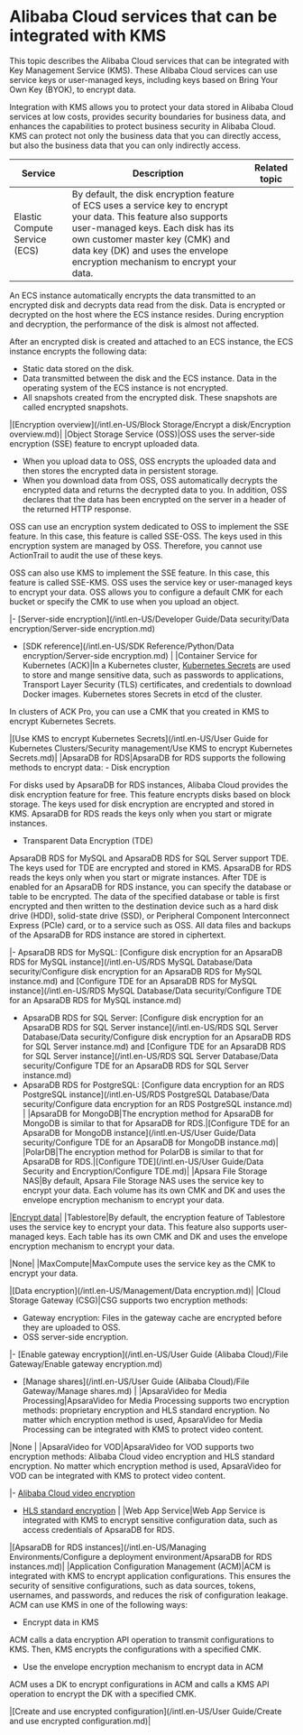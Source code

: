 # Alibaba Cloud services that can be integrated with KMS

This topic describes the Alibaba Cloud services that can be integrated with Key Management Service \(KMS\). These Alibaba Cloud services can use service keys or user-managed keys, including keys based on Bring Your Own Key \(BYOK\), to encrypt data.

Integration with KMS allows you to protect your data stored in Alibaba Cloud services at low costs, provides security boundaries for business data, and enhances the capabilities to protect business security in Alibaba Cloud. KMS can protect not only the business data that you can directly access, but also the business data that you can only indirectly access.

|Service|Description|Related topic|
|-------|-----------|-------------|
|Elastic Compute Service \(ECS\)|By default, the disk encryption feature of ECS uses a service key to encrypt your data. This feature also supports user-managed keys. Each disk has its own customer master key \(CMK\) and data key \(DK\) and uses the envelope encryption mechanism to encrypt your data.

An ECS instance automatically encrypts the data transmitted to an encrypted disk and decrypts data read from the disk. Data is encrypted or decrypted on the host where the ECS instance resides. During encryption and decryption, the performance of the disk is almost not affected.

After an encrypted disk is created and attached to an ECS instance, the ECS instance encrypts the following data:

-   Static data stored on the disk.
-   Data transmitted between the disk and the ECS instance. Data in the operating system of the ECS instance is not encrypted.
-   All snapshots created from the encrypted disk. These snapshots are called encrypted snapshots.

|[Encryption overview](/intl.en-US/Block Storage/Encrypt a disk/Encryption overview.md)|
|Object Storage Service \(OSS\)|OSS uses the server-side encryption \(SSE\) feature to encrypt uploaded data.

-   When you upload data to OSS, OSS encrypts the uploaded data and then stores the encrypted data in persistent storage.
-   When you download data from OSS, OSS automatically decrypts the encrypted data and returns the decrypted data to you. In addition, OSS declares that the data has been encrypted on the server in a header of the returned HTTP response.

OSS can use an encryption system dedicated to OSS to implement the SSE feature. In this case, this feature is called SSE-OSS. The keys used in this encryption system are managed by OSS. Therefore, you cannot use ActionTrail to audit the use of these keys.

OSS can also use KMS to implement the SSE feature. In this case, this feature is called SSE-KMS. OSS uses the service key or user-managed keys to encrypt your data. OSS allows you to configure a default CMK for each bucket or specify the CMK to use when you upload an object.

|-   [Server-side encryption](/intl.en-US/Developer Guide/Data security/Data encryption/Server-side encryption.md)
-   [SDK reference](/intl.en-US/SDK Reference/Python/Data encryption/Server-side encryption.md) |
|Container Service for Kubernetes \(ACK\)|In a Kubernetes cluster, [Kubernetes Secrets](https://kubernetes.io/docs/concepts/configuration/secret/) are used to store and mange sensitive data, such as passwords to applications, Transport Layer Security \(TLS\) certificates, and credentials to download Docker images. Kubernetes stores Secrets in etcd of the cluster.

In clusters of ACK Pro, you can use a CMK that you created in KMS to encrypt Kubernetes Secrets.

|[Use KMS to encrypt Kubernetes Secrets](/intl.en-US/User Guide for Kubernetes Clusters/Security management/Use KMS to encrypt Kubernetes Secrets.md)|
|ApsaraDB for RDS|ApsaraDB for RDS supports the following methods to encrypt data: -   Disk encryption

For disks used by ApsaraDB for RDS instances, Alibaba Cloud provides the disk encryption feature for free. This feature encrypts disks based on block storage. The keys used for disk encryption are encrypted and stored in KMS. ApsaraDB for RDS reads the keys only when you start or migrate instances.

-   Transparent Data Encryption \(TDE\)

ApsaraDB RDS for MySQL and ApsaraDB RDS for SQL Server support TDE. The keys used for TDE are encrypted and stored in KMS. ApsaraDB for RDS reads the keys only when you start or migrate instances. After TDE is enabled for an ApsaraDB for RDS instance, you can specify the database or table to be encrypted. The data of the specified database or table is first encrypted and then written to the destination device such as a hard disk drive \(HDD\), solid-state drive \(SSD\), or Peripheral Component Interconnect Express \(PCIe\) card, or to a service such as OSS. All data files and backups of the ApsaraDB for RDS instance are stored in ciphertext.


|-   ApsaraDB RDS for MySQL: [Configure disk encryption for an ApsaraDB RDS for MySQL instance](/intl.en-US/RDS MySQL Database/Data security/Configure disk encryption for an ApsaraDB RDS for MySQL instance.md) and [Configure TDE for an ApsaraDB RDS for MySQL instance](/intl.en-US/RDS MySQL Database/Data security/Configure TDE for an ApsaraDB RDS for MySQL instance.md)
-   ApsaraDB RDS for SQL Server: [Configure disk encryption for an ApsaraDB RDS for SQL Server instance](/intl.en-US/RDS SQL Server Database/Data security/Configure disk encryption for an ApsaraDB RDS for SQL Server instance.md) and [Configure TDE for an ApsaraDB RDS for SQL Server instance](/intl.en-US/RDS SQL Server Database/Data security/Configure TDE for an ApsaraDB RDS for SQL Server instance.md)
-   ApsaraDB RDS for PostgreSQL: [Configure data encryption for an RDS PostgreSQL instance](/intl.en-US/RDS PostgreSQL Database/Data security/Configure data encryption for an RDS PostgreSQL instance.md) |
|ApsaraDB for MongoDB|The encryption method for ApsaraDB for MongoDB is similar to that for ApsaraDB for RDS.|[Configure TDE for an ApsaraDB for MongoDB instance](/intl.en-US/User Guide/Data security/Configure TDE for an ApsaraDB for MongoDB instance.md)|
|PolarDB|The encryption method for PolarDB is similar to that for ApsaraDB for RDS.|[Configure TDE](/intl.en-US/User Guide/Data Security and Encryption/Configure TDE.md)|
|Apsara File Storage NAS|By default, Apsara File Storage NAS uses the service key to encrypt your data. Each volume has its own CMK and DK and uses the envelope encryption mechanism to encrypt your data.

|[Encrypt data]()|
|Tablestore|By default, the encryption feature of Tablestore uses the service key to encrypt your data. This feature also supports user-managed keys. Each table has its own CMK and DK and uses the envelope encryption mechanism to encrypt your data.

|None|
|MaxCompute|MaxCompute uses the service key as the CMK to encrypt your data.

|[Data encryption](/intl.en-US/Management/Data encryption.md)|
|Cloud Storage Gateway \(CSG\)|CSG supports two encryption methods:

-   Gateway encryption: Files in the gateway cache are encrypted before they are uploaded to OSS.
-   OSS server-side encryption.

|-   [Enable gateway encryption](/intl.en-US/User Guide (Alibaba Cloud)/File Gateway/Enable gateway encryption.md)
-   [Manage shares](/intl.en-US/User Guide (Alibaba Cloud)/File Gateway/Manage shares.md) |
|ApsaraVideo for Media Processing|ApsaraVideo for Media Processing supports two encryption methods: proprietary encryption and HLS standard encryption. No matter which encryption method is used, ApsaraVideo for Media Processing can be integrated with KMS to protect video content.

|None |
|ApsaraVideo for VOD|ApsaraVideo for VOD supports two encryption methods: Alibaba Cloud video encryption and HLS standard encryption. No matter which encryption method is used, ApsaraVideo for VOD can be integrated with KMS to protect video content.

|-   [Alibaba Cloud video encryption](https://www.alibabacloud.com/help/zh/doc-detail/68613.htm)
-   [HLS standard encryption](https://www.alibabacloud.com/help/zh/doc-detail/68612.htm) |
|Web App Service|Web App Service is integrated with KMS to encrypt sensitive configuration data, such as access credentials of ApsaraDB for RDS.

|[ApsaraDB for RDS instances](/intl.en-US/Managing Environments/Configure a deployment environment/ApsaraDB for RDS instances.md)|
|Application Configuration Management \(ACM\)|ACM is integrated with KMS to encrypt application configurations. This ensures the security of sensitive configurations, such as data sources, tokens, usernames, and passwords, and reduces the risk of configuration leakage. ACM can use KMS in one of the following ways:

-   Encrypt data in KMS

ACM calls a data encryption API operation to transmit configurations to KMS. Then, KMS encrypts the configurations with a specified CMK.

-   Use the envelope encryption mechanism to encrypt data in ACM

ACM uses a DK to encrypt configurations in ACM and calls a KMS API operation to encrypt the DK with a specified CMK.


|[Create and use encrypted configuration](/intl.en-US/User Guide/Create and use encrypted configuration.md)|

